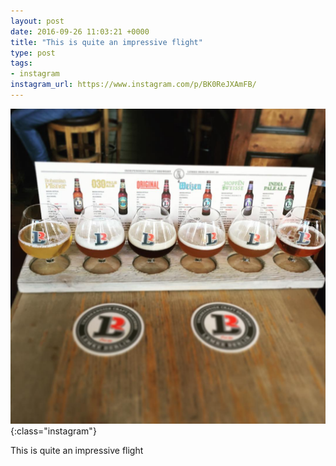 ```yaml
---
layout: post
date: 2016-09-26 11:03:21 +0000
title: "This is quite an impressive flight"
type: post
tags:
- instagram
instagram_url: https://www.instagram.com/p/BK0ReJXAmFB/
---
```


![Instagram - BK0ReJXAmFB](/img/BK0ReJXAmFB.jpg){:class="instagram"}

This is quite an impressive flight
